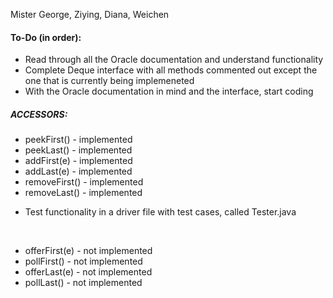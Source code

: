 Mister George, Ziying, Diana, Weichen

#### To-Do (in order): 

- Read through all the Oracle documentation and understand functionality
- Complete Deque interface with all methods commented out except the one that is currently being implemeneted
- With the Oracle documentation in mind and the interface, start coding

##### **ACCESSORS:**
* peekFirst() - implemented
* peekLast() - implemented
* addFirst(e) - implemented
* addLast(e) - implemented
* removeFirst() - implemented
* removeLast() - implemented
- Test functionality in a driver file with test cases, called Tester.java
</br>

* offerFirst(e) - not implemented
* pollFirst() - not implemented
* offerLast(e) - not implemented
* pollLast() - not implemented